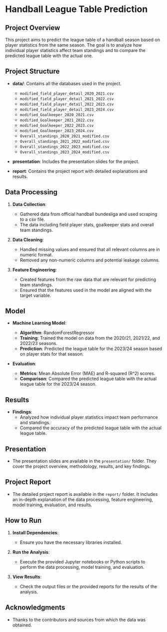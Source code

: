 # Handball League Table Prediction

## Project Overview
This project aims to predict the league table of a handball season based on player statistics from the same season. The goal is to analyze how individual player statistics affect team standings and to compare the predicted league table with the actual one.

## Project Structure

- **data/**: Contains all the databases used in the project.
  - `modified_field_player_detail_2020_2021.csv`
  - `modified_field_player_detail_2021_2022.csv`
  - `modified_field_player_detail_2022_2023.csv`
  - `modified_field_player_detail_2023_2024.csv`
  - `modified_Goalkeeper_2020_2021.csv`
  - `modified_Goalkeeper_2021_2022.csv`
  - `modified_Goalkeeper_2022_2023.csv`
  - `modified_Goalkeeper_2023_2024.csv`
  - `Overall_standings_2020_2021_modified.csv`
  - `Overall_standings_2021_2022_modified.csv`
  - `Overall_standings_2022_2023_modified.csv`
  - `Overall_standings_2023_2024_modified.csv`

- **presentation**: Includes the presentation slides for the project.

- **report**: Contains the project report with detailed explanations and results.

## Data Processing

1. **Data Collection**: 
   - Gathered data from official handball bundesliga and used scraping to a csv file.
   - The data including field player stats, goalkeeper stats and overall team standings.

2. **Data Cleaning**:
   - Handled missing values and ensured that all relevant columns are in numeric format.
   - Removed any non-numeric columns and potential leakage columns.

3. **Feature Engineering**:
   - Created features from the raw data that are relevant for predicting team standings.
   - Ensured that the features used in the model are aligned with the target variable.

## Model

- **Machine Learning Model**:
  - **Algorithm**: RandomForestRegressor
  - **Training**: Trained the model on data from the 2020/21, 2021/22, and 2022/23 seasons.
  - **Prediction**: Predicted the league table for the 2023/24 season based on player stats for that season.

- **Evaluation**:
  - **Metrics**: Mean Absolute Error (MAE) and R-squared (R^2) scores.
  - **Comparison**: Compared the predicted league table with the actual league table for the 2023/24 season.

## Results

- **Findings**:
  - Analyzed how individual player statistics impact team performance and standings.
  - Compared the accuracy of the predicted league table with the actual league table.

## Presentation

- The presentation slides are available in the `presentation/` folder. They cover the project overview, methodology, results, and key findings.

## Project Report

- The detailed project report is available in the `report/` folder. It includes an in-depth explanation of the data processing, feature engineering, model training, evaluation, and results.

## How to Run

1. **Install Dependencies**:
   - Ensure you have the necessary libraries installed.
2. **Run the Analysis**:
   - Execute the provided Jupyter notebooks or Python scripts to perform the data processing, model training, and evaluation.

3. **View Results**:
   - Check the output files or the provided reports for the results of the analysis.

## Acknowledgments

- Thanks to the contributors and sources from which the data was obtained.

